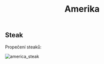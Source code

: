 ﻿---
title: Amerika
---
## Steak

Propečení steaků:

<img src="https://i.pinimg.com/736x/5d/8a/39/5d8a3997d1822622c5bbb48328b9138d.jpg" alt="america_steak"/>